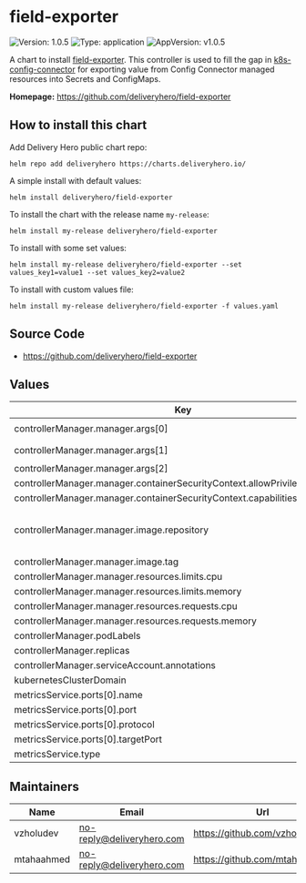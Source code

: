 # field-exporter

![Version: 1.0.5](https://img.shields.io/badge/Version-1.0.5-informational?style=flat-square) ![Type: application](https://img.shields.io/badge/Type-application-informational?style=flat-square) ![AppVersion: v1.0.5](https://img.shields.io/badge/AppVersion-v1.0.5-informational?style=flat-square)

A chart to install [field-exporter](https://github.com/deliveryhero/field-exporter). This controller is used to fill the gap in [k8s-config-connector](https://github.com/GoogleCloudPlatform/k8s-config-connector) for exporting value from Config Connector managed resources into Secrets and ConfigMaps.

**Homepage:** <https://github.com/deliveryhero/field-exporter>

## How to install this chart

Add Delivery Hero public chart repo:

```console
helm repo add deliveryhero https://charts.deliveryhero.io/
```

A simple install with default values:

```console
helm install deliveryhero/field-exporter
```

To install the chart with the release name `my-release`:

```console
helm install my-release deliveryhero/field-exporter
```

To install with some set values:

```console
helm install my-release deliveryhero/field-exporter --set values_key1=value1 --set values_key2=value2
```

To install with custom values file:

```console
helm install my-release deliveryhero/field-exporter -f values.yaml
```

## Source Code

* <https://github.com/deliveryhero/field-exporter>

## Values

| Key | Type | Default | Description |
|-----|------|---------|-------------|
| controllerManager.manager.args[0] | string | `"--health-probe-bind-address=:8081"` |  |
| controllerManager.manager.args[1] | string | `"--metrics-bind-address=127.0.0.1:8080"` |  |
| controllerManager.manager.args[2] | string | `"--leader-elect"` |  |
| controllerManager.manager.containerSecurityContext.allowPrivilegeEscalation | bool | `false` |  |
| controllerManager.manager.containerSecurityContext.capabilities.drop[0] | string | `"ALL"` |  |
| controllerManager.manager.image.repository | string | `"europe-docker.pkg.dev/dp-common-infra-5780/developer-platform-public/deliveryhero/field-exporter"` |  |
| controllerManager.manager.image.tag | string | `"v1.0.5"` |  |
| controllerManager.manager.resources.limits.cpu | string | `"500m"` |  |
| controllerManager.manager.resources.limits.memory | string | `"128Mi"` |  |
| controllerManager.manager.resources.requests.cpu | string | `"10m"` |  |
| controllerManager.manager.resources.requests.memory | string | `"128Mi"` |  |
| controllerManager.podLabels | object | `{}` |  |
| controllerManager.replicas | int | `1` |  |
| controllerManager.serviceAccount.annotations | object | `{}` |  |
| kubernetesClusterDomain | string | `"cluster.local"` |  |
| metricsService.ports[0].name | string | `"https"` |  |
| metricsService.ports[0].port | int | `8443` |  |
| metricsService.ports[0].protocol | string | `"TCP"` |  |
| metricsService.ports[0].targetPort | string | `"https"` |  |
| metricsService.type | string | `"ClusterIP"` |  |

## Maintainers

| Name | Email | Url |
| ---- | ------ | --- |
| vzholudev | <no-reply@deliveryhero.com> | <https://github.com/vzholudev> |
| mtahaahmed | <no-reply@deliveryhero.com> | <https://github.com/mtahaahmed> |

